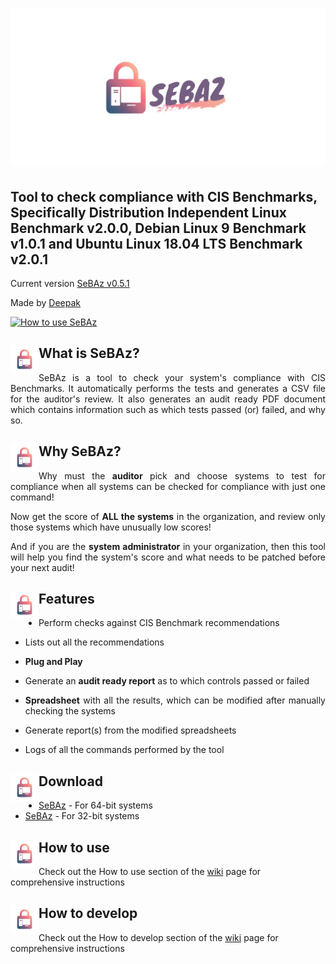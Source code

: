 # <img src="https://github.com/Deepak710/SeBAz/blob/master/Logo.png" alt="SeBAz"/>
## Tool to check compliance with CIS Benchmarks, Specifically Distribution Independent Linux Benchmark v2.0.0, Debian Linux 9 Benchmark v1.0.1 and Ubuntu Linux 18.04 LTS Benchmark v2.0.1

Current version [SeBAz v0.5.1](https://github.com/Deepak710/SeBAz/releases "SeBAz releases")

Made by [Deepak](https://t.me/AzorAhoy "Telegram")

[![How to use SeBAz](https://i.imgur.com/YNq9wRE.jpg)](https://youtu.be/fOA_R_qhHQg)

## <img align="left" src="https://github.com/Deepak710/SeBAz/blob/master/Icon.png" width="45" height="45" alt=""/>What is SeBAz?

<p align="justify">SeBAz is a tool to check your system's compliance with CIS Benchmarks. It automatically performs the tests and generates a CSV file for the auditor's review. It also generates an audit ready PDF document which contains information such as which tests passed (or) failed, and why so.</p>

## <img align="left" src="https://github.com/Deepak710/SeBAz/blob/master/Icon.png" width="45" height="45" alt=""/>Why SeBAz?
<p align="justify">Why must the <strong>auditor</strong> pick and choose systems to test for compliance when all systems can be checked for compliance with just one command!</p>

<p align="justify">Now get the score of <strong>ALL the systems</strong> in the organization, and review only those systems which have unusually low scores!</p>

<p align="justify">And if you are the <strong>system administrator</strong> in your organization, then this tool will help you find the system's score and what needs to be patched before your next audit!</p>

## <img align="left" src="https://github.com/Deepak710/SeBAz/blob/master/Icon.png" width="45" height="45" alt=""/>Features
* <p align="justify">Perform checks against CIS Benchmark recommendations</p>
* <p align="justify">Lists out all the recommendations</p>
* **Plug and Play**
* <p align="justify">Generate an <strong>audit ready report</strong> as to which controls passed or failed</p>
* <p align="justify"><strong>Spreadsheet</strong> with all the results, which can be modified after manually checking the systems</p>
* <p align="justify">Generate report(s) from the modified spreadsheets</p>
* <p align="justify">Logs of all the commands performed by the tool</p>

## <img align="left" src="https://github.com/Deepak710/SeBAz/blob/master/Icon.png" width="45" height="45" alt=""/>Download

* [SeBAz](https://github.com/Deepak710/SeBAz/releases/download/v0.5.1/SeBAz-amd64 "SeBAz-amd64") - For 64-bit systems
* [SeBAz](https://github.com/Deepak710/SeBAz/releases/download/v0.5.1/SeBAz-i386 "SeBAz-i386") - For 32-bit systems

## <img align="left" src="https://github.com/Deepak710/SeBAz/blob/master/Icon.png" width="45" height="45" alt=""/>How to use

Check out the How to use section of the [wiki](https://github.com/Deepak710/SeBAz/wiki#how-to-use-sebaz "How to use") page for comprehensive instructions

## <img align="left" src="https://github.com/Deepak710/SeBAz/blob/master/Icon.png" width="45" height="45" alt=""/>How to develop

Check out the How to develop section of the [wiki](https://github.com/Deepak710/SeBAz/wiki#how-to-develop-sebaz "How to develop") page for comprehensive instructions
